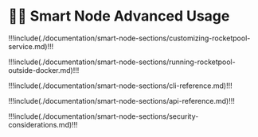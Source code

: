 # :man_scientist: Smart Node Advanced Usage

!!!include(./documentation/smart-node-sections/customizing-rocketpool-service.md)!!!

!!!include(./documentation/smart-node-sections/running-rocketpool-outside-docker.md)!!!

!!!include(./documentation/smart-node-sections/cli-reference.md)!!!

!!!include(./documentation/smart-node-sections/api-reference.md)!!!

!!!include(./documentation/smart-node-sections/security-considerations.md)!!!